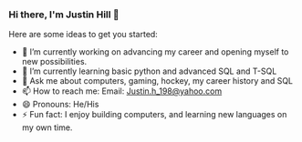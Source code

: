 ### Hi there, I'm Justin Hill 👋


Here are some ideas to get you started:

- 🔭 I’m currently working on advancing my career and opening myself to new possibilities.
- 🌱 I’m currently learning basic python and advanced SQL and T-SQL
- 💬 Ask me about computers, gaming, hockey, my career history and SQL
- 📫 How to reach me: Email: Justin.h_198@yahoo.com
- 😄 Pronouns: He/His
- ⚡ Fun fact: I enjoy building computers, and learning new languages on my own time.
